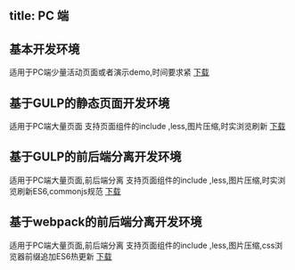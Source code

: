 title: PC 端
---

## 基本开发环境
适用于PC端少量活动页面或者演示demo,时间要求紧
[下载](../../../code/pc-纯静态模版.zip)

## 基于GULP的静态页面开发环境
适用于PC端大量页面
支持页面组件的include ,less,图片压缩,时实浏览刷新
[下载](../../../code/pc-静态页面模版-gulp.zip)

## 基于GULP的前后端分离开发环境
适用于PC端大量页面,前后端分离
支持页面组件的include ,less,图片压缩,时实浏览刷新ES6,commonjs规范
[下载](../../../code/pc-前后端分离模版-gulp.zip)

## 基于webpack的前后端分离开发环境
适用于PC端大量页面,前后端分离
支持页面组件的include ,less,图片压缩,css浏览器前缀追加ES6热更新
[下载](../../../code/pc-静态页面模版-webpack.zip)
